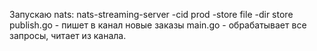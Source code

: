 Запускаю nats: nats-streaming-server -cid prod -store file -dir store
publish.go - пишет в канал новые заказы
main.go - обрабатывает все запросы, читает из канала.
